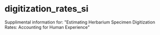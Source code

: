 # digitization_rates_si
Supplimental information for: "Estimating Herbarium Specimen Digitization Rates: Accounting for Human Experience"
